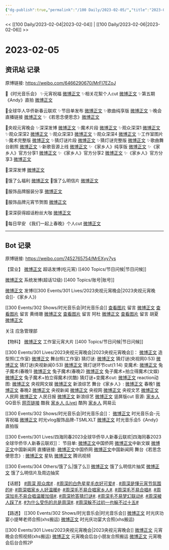 ```yaml
---
{"dg-publish":true,"permalink":"/100 Daily/2023-02-05/","title":"2023-02-05","created":"2023-02-06T10:27:37.000+08:00","updated":"2023-04-11T14:46:32.004+08:00"}
---
```



<< [[100 Daily/2023-02-04\|2023-02-04]] | [[100 Daily/2023-02-06\|2023-02-06]] >>

# 2023-02-05

## 资讯站 记录

原博链接: https://weibo.com/6466290670/MrFl7EZoJ

🌟《时光音乐会》
✨元宵祝福 [微博正文](https://m.weibo.cn/6466290670/4865828354789986)
✨相关花絮个人cut [微博正文](https://m.weibo.cn/6466290670/4865789972972268)
✨第五期《Andy》直拍 [微博正文](https://m.weibo.cn/6466290670/4865731416819077)

🌟全球华人华侨新春云联欢
✨节目单发布 [微博正文](https://m.weibo.cn/6466290670/4865744111665738)
✨歌曲纯享版 [微博正文](https://m.weibo.cn/6466290670/4865846982216353)
✨晚会直播链接 [微博正文](https://m.weibo.cn/6466290670/4865800098025948)
✨《若思念便思念》[微博正文](https://m.weibo.cn/6466290670/4865880062433621)

🌟央视元宵晚会
✨深深发博 [微博正文](https://m.weibo.cn/6466290670/4865901453122512)
✨魔术片段 [微博正文](https://m.weibo.cn/6466290670/4865886408152704)
✨观众深深1 [微博正文](https://m.weibo.cn/6466290670/4865890178832221)
✨观众深深2 [微博正文](https://m.weibo.cn/6466290670/4865888479872008)
✨观众深深3 [微博正文](https://m.weibo.cn/6466290670/4865886807135725)
✨观众深深4 [微博正文](https://m.weibo.cn/6466290670/4865883782521077)
✨工作室图片 [](https://m.weibo.cn/6466290670/486589788350606)
✨魔术完整版 [微博正文](https://m.weibo.cn/6466290670/4865937079537459)
✨猜灯谜片段 [微博正文](https://m.weibo.cn/6466290670/4865890972078662)
✨猜灯谜完整版 [微博正文](https://m.weibo.cn/6466290670/4865888887512635)
✨歌曲舞台剧照 [微博正文](https://m.weibo.cn/6466290670/4865902858995249)
✨新歌音源上线 [微博正文](https://m.weibo.cn/6466290670/4865936836006208)
✨《家乡人》纯享版 [微博正文](https://m.weibo.cn/6466290670/4865904624534856)
✨《家乡人》官方分享1 [微博正文](https://m.weibo.cn/6466290670/4865898281699018)
✨《家乡人》官方分享2 [微博正文](https://m.weibo.cn/6466290670/4865900341100615)
✨《家乡人》官方分享3 [微博正文](https://m.weibo.cn/6466290670/4865900702338804)

🌟深深发博 [微博正文](https://m.weibo.cn/6466290670/4865881370263710)

🌟饿了么福利 [微博正文](https://m.weibo.cn/6466290670/4865736377372851)
🌟饿了么明信片 [微博正文](https://m.weibo.cn/6466290670/4865730446624579)

🌟服饰品牌服装分享 [微博正文](https://m.weibo.cn/6466290670/4865724726120129)

🌟服饰品牌元宵节贺图 [微博正文](https://m.weibo.cn/6466290670/4865726730994839)

🌟深深获得超话粉丝大咖 [微博正文](https://m.weibo.cn/6466290670/4865881710010222)

🌟每日早安
《我们一起上春晚》个人cut [微博正文](https://m.weibo.cn/6466290670/4865701607637593)

---
## Bot 记录

原博链接: https://weibo.com/7452765754/MrEXyy7ys

【营业】
[微博正文](https://m.weibo.cn/1736988591/4865877717028646) 超话发博(吃元宵) [[400 Topics/节日问候\|节日问候]]

[微博正文](https://m.weibo.cn/1736988591/4865878019278000) 系统发博(超话12级) [[400 Topics/账号\|账号]]

[微博正文](https://m.weibo.cn/1736988591/4865900634708420) 发博([[300 Events/301 Lives/2023央视元宵晚会\|2023央视元宵晚会]]-《家乡人》)

[[300 Events/302 Shows/时光音乐会\|时光音乐会]]
[查看图片](https://wx1.sinaimg.cn/large/0088n2Pggy1hat0gqxpg0j30yi0c8dgq.jpg) 留言 [微博正文](https://m.weibo.cn/1736988591/4865545242938744)
[查看图片](https://wx4.sinaimg.cn/large/0088n2Pggy1hat0hnisf4j30u00xxtd2.jpg) 留言 黄绮珊 [微博正文](https://m.weibo.cn/1766673785/4865177247551324)
[查看图片](https://wx3.sinaimg.cn/large/0088n2Pggy1hat0h5pi6rj30u00xutcy.jpg) 留言 阿杜 [微博正文](https://m.weibo.cn/1355837881/4865185397610359)
[查看图片](https://wx1.sinaimg.cn/large/0088n2Pggy1hat0h1w889j30u00xgaee.jpg) 留言 胡夏 [微博正文](https://m.weibo.cn/1704091601/4865180800911131)

关注 应急管理部

【物料】
[微博正文](https://m.weibo.cn/7478855230/4865572804494822) 工作室元宵大片 [[400 Topics/节日问候\|节日问候]]

[[300 Events/301 Lives/2023央视元宵晚会\|2023央视元宵晚会]]：
[微博正文](https://m.weibo.cn/7478855230/4865897150023362) 造型照(工作室)
[微博正文](https://m.weibo.cn/7478855230/4865901927075652) 舞台照(工作室)
猜灯谜:
[微博正文](https://m.weibo.cn/3266943013/4865890028355805) 猜灯谜(央视网0:53)
[微博正文](https://m.weibo.cn/2656274875/4865881244702213) 猜灯谜(央视新闻0:53)
[微博正文](https://m.weibo.cn/6466290670/4865888887512635) 猜灯谜环节cut(1:14)
变魔术:
[微博正文](https://m.weibo.cn/3506728370/4865882381360052) 兔子魔术(春晚1)
[微博正文](https://m.weibo.cn/3506728370/4865888098718062) 兔子魔术(春晚2)
[微博正文](https://m.weibo.cn/1371117067/4865882612571948) 兔子魔术+拍立得魔术(文娱)
[微博正文](https://m.weibo.cn/1642904381/4865906864555537) 兔子魔术+拍立得魔术(优酷)
猜灯谜+变魔术cut:
[微博正文](https://m.weibo.cn/1786590437/4865884123040954)
reaction动图:
[微博正文](https://m.weibo.cn/7735105675/4865887397744160) 央视网文娱
[微博正文](https://m.weibo.cn/1878335471/4865883242238275) 新浪综艺
舞台《家乡人》:
[微博正文](https://m.weibo.cn/3506728370/4865897049885781) 春晚1
[微博正文](https://m.weibo.cn/3506728370/4865900827644167) 春晚2
[微博正文](https://m.weibo.cn/2656274875/4865897463812460) 央视新闻
[微博正文](https://m.weibo.cn/3266943013/4865898772699242) 央视网
[微博正文](https://m.weibo.cn/2210168325/4865898110256040) 央视文艺
[微博正文](https://m.weibo.cn/2286908003/4865901952769240) 人民网
[微博正文](https://m.weibo.cn/2803301701/4865902082002815) 人民日报
[微博正文](https://m.weibo.cn/1878335471/4865897552681420) 新浪综艺
[微博正文](https://m.weibo.cn/5219918112/4865906910167058) 竖屏版cut
音源:
[家乡人](https://weibo.cn/sinaurl?u=https%3A%2F%2Fc.y.qq.com%2Fbase%2Ffcgi-bin%2Fu%3F__%3DfczhFNttcEvv) QQ音乐
[网页链接](https://weibo.cn/sinaurl?u=https%3A%2F%2Fm.kuwo.cn%2Fyinyue%2F261037095%3Ff%3Dip%26t%3Dsinawb) 酷我
[家乡人 (Live)](https://weibo.cn/sinaurl?u=https%3A%2F%2Ft4.kugou.com%2Fsong.html%3Fid%3D8e197adB8V2) 酷狗
[家乡人](https://weibo.cn/sinaurl?u=http%3A%2F%2Fmusic.163.com%2Fshare%2Fsina%2Fdirect%2F18%2F2020167641) 网易云

[[300 Events/302 Shows/时光音乐会\|时光音乐会]]：
[微博正文](https://m.weibo.cn/7703778879/4865820931657999) 时光音乐会-元宵祝福
[微博正文](https://m.weibo.cn/6599319990/4865561559568066) 时光vlog服饰品牌-TSMLXLT
[微博正文](https://m.weibo.cn/6466290670/4865731416819077) 时光音乐会5《Andy》直拍版

[[300 Events/301 Lives/四海同春2023全球华侨华人新春云联欢\|四海同春2023全球华侨华人新春云联欢]]：
节目单:
[微博正文](https://m.weibo.cn/5137261048/4865737640641329)中国侨网
[微博正文](https://m.weibo.cn/7728745629/4865742712081808)中新文娱
[微博正文](https://m.weibo.cn/1784473157/4865740819926081)中国新闻网
直播链接:
[微博正文](https://m.weibo.cn/5137261048/4865799049186629)中国侨网
[微博正文](https://m.weibo.cn/1784473157/4865798990727823)中国新闻网
舞台《若思念便思念》:
[微博正文](https://m.weibo.cn/6466290670/4865846982216353) 星轨
[微博正文](https://m.weibo.cn/2591595652/4865877117241259) 腾讯视频

[[300 Events/304 Others/饿了么\|饿了么]]
[微博正文](https://m.weibo.cn/5117812753/4865716681441762) 饿了么明信片抽奖
[微博正文](https://m.weibo.cn/7756461320/4865733676765251) 饿了么明信片及周边抽奖

【话题】
[#周深 观众席#](https://s.weibo.com/weibo?q=%23%E5%91%A8%E6%B7%B1%20%E8%A7%82%E4%BC%97%E5%B8%AD%23) .
[#周深的白色星星毛衣好可爱#](https://s.weibo.com/weibo?q=%23%E5%91%A8%E6%B7%B1%E7%9A%84%E7%99%BD%E8%89%B2%E6%98%9F%E6%98%9F%E6%AF%9B%E8%A1%A3%E5%A5%BD%E5%8F%AF%E7%88%B1%23) .
[#周深是懂元宵节氛围的#](https://s.weibo.com/weibo?q=%23%E5%91%A8%E6%B7%B1%E6%98%AF%E6%87%82%E5%85%83%E5%AE%B5%E8%8A%82%E6%B0%9B%E5%9B%B4%E7%9A%84%23)·
[#周深唱家乡人好温暖#](https://s.weibo.com/weibo?q=%23%E5%91%A8%E6%B7%B1%E5%94%B1%E5%AE%B6%E4%B9%A1%E4%BA%BA%E5%A5%BD%E6%B8%A9%E6%9A%96%23)·
[#周深毛不易合唱家乡人#](https://s.weibo.com/weibo?q=%23%E5%91%A8%E6%B7%B1%E6%AF%9B%E4%B8%8D%E6%98%93%E5%90%88%E5%94%B1%E5%AE%B6%E4%B9%A1%E4%BA%BA%23).
[#周深毛不易合唱#](https://s.weibo.com/weibo?q=%23%E5%91%A8%E6%B7%B1%E6%AF%9B%E4%B8%8D%E6%98%93%E5%90%88%E5%94%B1%23).
[#周深加毛不易合唱温暖加倍#](https://s.weibo.com/weibo?q=%23%E5%91%A8%E6%B7%B1%E5%8A%A0%E6%AF%9B%E4%B8%8D%E6%98%93%E5%90%88%E5%94%B1%E6%B8%A9%E6%9A%96%E5%8A%A0%E5%80%8D%23).
[#周深抢答猜灯谜#](https://s.weibo.com/weibo?q=%23%E5%91%A8%E6%B7%B1%E6%8A%A2%E7%AD%94%E7%8C%9C%E7%81%AF%E8%B0%9C%23).
[#周深毛不易梦幻联动#](https://s.weibo.com/weibo?q=%23%E5%91%A8%E6%B7%B1%E6%AF%9B%E4%B8%8D%E6%98%93%E6%A2%A6%E5%B9%BB%E8%81%94%E5%8A%A8%23).
[#周深被人踩了#](https://s.weibo.com/weibo?q=%23%E5%91%A8%E6%B7%B1%E8%A2%AB%E4%BA%BA%E8%B8%A9%E4%BA%86%23).
[#为什么受伤的总是周深#](https://s.weibo.com/weibo?q=%23%E4%B8%BA%E4%BB%80%E4%B9%88%E5%8F%97%E4%BC%A4%E7%9A%84%E6%80%BB%E6%98%AF%E5%91%A8%E6%B7%B1%23).
[#周深躲不过初一也躲不过十五#](https://s.weibo.com/weibo?q=%23%E5%91%A8%E6%B7%B1%E8%BA%B2%E4%B8%8D%E8%BF%87%E5%88%9D%E4%B8%80%E4%B9%9F%E8%BA%B2%E4%B8%8D%E8%BF%87%E5%8D%81%E4%BA%94%23)

【路透】
[[300 Events/302 Shows/时光音乐会\|时光音乐会]]
[微博正文](https://m.weibo.cn/2321178365/4865783568533574) 时光庆功宴小提琴老师合照(xhs搬运)
[微博正文](https://m.weibo.cn/7495641082/4865885342797713) 时光庆功宴大合照(xhs搬运)

[[300 Events/301 Lives/2023央视元宵晚会\|2023央视元宵晚会]]
[微博正文](https://m.weibo.cn/1857196980/4865892708785577) 元宵晚会合照视频(xhs搬运)
[微博正文](https://m.weibo.cn/7495641082/4865900077388520) 元宵晚会后台小朋友合照搬运
[微博正文](https://m.weibo.cn/1901459883/4865922592147480) 元宵晚会后台合照2P
